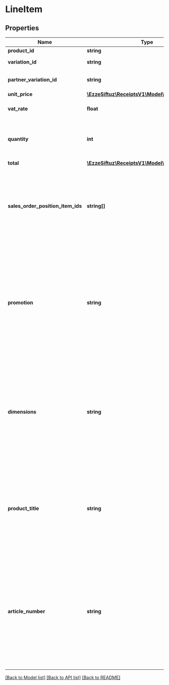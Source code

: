 # LineItem

## Properties
Name | Type | Description | Notes
------------ | ------------- | ------------- | -------------
**product_id** | **string** | The ProductID | 
**variation_id** | **string** | The variation ID of the item | 
**partner_variation_id** | **string** | The variation ID of the item set by the partner | 
**unit_price** | [**\EzzeSiftuz\ReceiptsV1\Model\MonetaryAmount**](MonetaryAmount.md) |  | 
**vat_rate** | **float** | The vat rate applicable for this position | 
**quantity** | **int** | Number of position items of this product billed or refunded with this receipt | 
**total** | [**\EzzeSiftuz\ReceiptsV1\Model\MonetaryAmount**](MonetaryAmount.md) |  | 
**sales_order_position_item_ids** | **string[]** | List of all position item ids of the order billed or reimbursed. In case of refund receipts the list can be empty. Please use positionItemIds from next versions | 
**promotion** | **string** | Promotion code, that together with the articleNumber it is shown as \&quot;article number\&quot; on the product detail page at the time of ordering. It&#x27;s part of the unique description of an ordered product on a receipt. | 
**dimensions** | **string** | Characteristics of a product like color, size or extension separated by commas.Shown on the product detail page when choosing the product. It&#x27;s part of the unique description of an ordered product on a receipt. | 
**product_title** | **string** | Short description of the ordered product shown on the product detail page at the time of ordering. It&#x27;s part of the unique description of an ordered product on a receipt. | 
**article_number** | **string** | External identifier of the product, together with the promotion it is shown as \&quot;article number\&quot; on the product detail page at the time of ordering. It&#x27;s part of the unique description of an ordered product on a receipt. | 

[[Back to Model list]](../../README.md#documentation-for-models) [[Back to API list]](../../README.md#documentation-for-api-endpoints) [[Back to README]](../../README.md)


